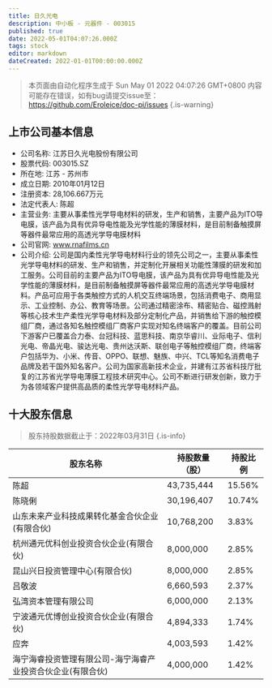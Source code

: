 ```yaml
---
title: 日久光电
description: 中小板 - 元器件 - 003015
published: true
date: 2022-05-01T04:07:26.000Z
tags: stock
editor: markdown
dateCreated: 2022-01-01T00:00:00.000Z
---
```


> 本页面由自动化程序生成于 Sun May 01 2022 04:07:26 GMT+0800
> 内容可能存在错误，如有bug请提交issue至：https://github.com/Eroleice/doc-pi/issues
{.is-warning}

## 上市公司基本信息
- 公司名称: 江苏日久光电股份有限公司
- 股票代码: 003015.SZ
- 所在地: 江苏 - 苏州市
- 成立日期: 2010年01月12日
- 注册资本: 28,106.667万元
- 法定代表人: 陈超
- 主营业务: 主要从事柔性光学导电材料的研发，生产和销售，主要产品为ITO导电膜，该产品为具有优异导电性能及光学性能的薄膜材料，是目前制备触摸屏等器件最常应用的高透光学导电膜材料
- 公司官网: www.rnafilms.cn
- 公司介绍: 公司是国内柔性光学导电材料行业的领先公司之一，主要从事柔性光学导电材料的研发、生产和销售，并定制化开展相关功能性薄膜的研发和加工服务。公司目前的主要产品为ITO导电膜，该产品为具有优异导电性能及光学性能的薄膜材料，是目前制备触摸屏等器件最常应用的高透光学导电膜材料。产品可应用于各类触控方式的人机交互终端场景，包括消费电子、商用显示、工业控制、办公、教育等场景。公司通过精密涂布、精密贴合、磁控溅射等核心技术生产柔性光学导电材料及部分定制化产品，并销售给下游的触控模组厂商，通过各知名触控模组厂商客户实现对知名终端客户的覆盖。目前公司下游客户已覆盖合力泰、台冠科技、蓝思科技、南京华睿川、业际电子、信利光电、帝晶光电、骏达光电、贵州达沃斯、联创电子等触控模组厂商，终端客户包括华为、小米、传音、OPPO、联想、魅族、中兴、TCL等知名消费电子品牌及若干国外知名客户。公司为国家高新技术企业，并建有江苏省科技厅批复的江苏省光学导电薄膜工程技术研究中心。公司不断进行研发创新，致力于为各领域客户提供高品质的柔性光学导电材料产品。


## 十大股东信息
> 股东持股数据截止于：2022年03月31日
{.is-info}

| 股东名称 | 持股数量（股） | 持股比例 |
| --- | --- | --- |
| 陈超 | 43,735,444 | 15.56% |
| 陈晓俐 | 30,196,407 | 10.74% |
| 山东未来产业科技成果转化基金合伙企业(有限合伙) | 10,768,200 | 3.83% |
| 杭州通元优科创业投资合伙企业(有限合伙) | 8,000,000 | 2.85% |
| 昆山兴日投资管理中心(有限合伙) | 8,000,000 | 2.85% |
| 吕敬波 | 6,660,593 | 2.37% |
| 弘湾资本管理有限公司 | 6,000,000 | 2.13% |
| 宁波通元优博创业投资合伙企业(有限合伙) | 4,894,333 | 1.74% |
| 应奔 | 4,003,593 | 1.42% |
| 海宁海睿投资管理有限公司-海宁海睿产业投资合伙企业(有限合伙) | 4,000,000 | 1.42% |




